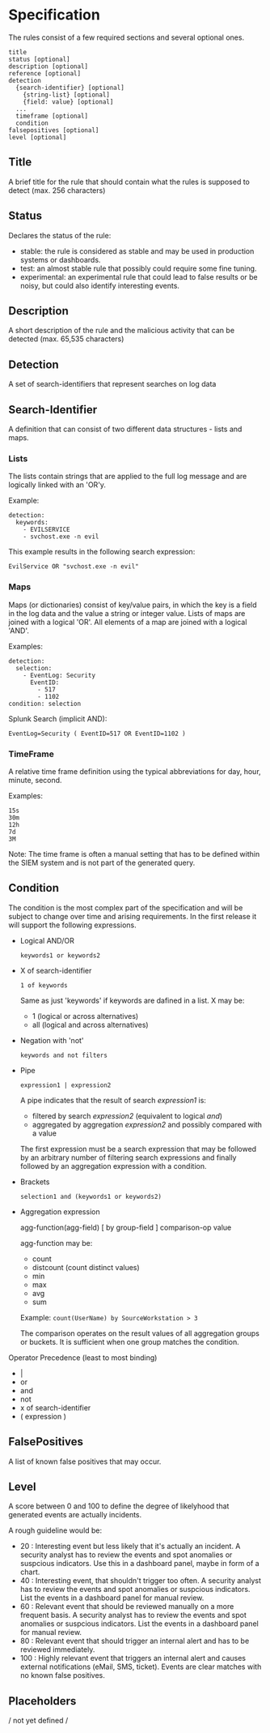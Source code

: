 # Specification

The rules consist of a few required sections and several optional ones.

```
title
status [optional]
description [optional]
reference [optional]
detection
  {search-identifier} [optional]
    {string-list} [optional]
    {field: value} [optional]
  ...
  timeframe [optional]
  condition
falsepositives [optional]
level [optional]
```

## Title

A brief title for the rule that should contain what the rules is supposed to detect (max. 256 characters)

## Status

Declares the status of the rule:

- stable: the rule is considered as stable and may be used in production systems or dashboards.
- test: an almost stable rule that possibly could require some fine tuning.
- experimental: an experimental rule that could lead to false results or be noisy, but could also identify interesting
  events.

## Description

A short description of the rule and the malicious activity that can be detected (max. 65,535 characters)

## Detection

A set of search-identifiers that represent searches on log data

## Search-Identifier

A definition that can consist of two different data structures - lists and maps.

### Lists

The lists contain strings that are applied to the full log message and are logically linked with an 'OR'y.

Example:

```
detection:
  keywords:
    - EVILSERVICE
    - svchost.exe -n evil
```

This example results in the following search expression:

```
EvilService OR "svchost.exe -n evil"
```

### Maps

Maps (or dictionaries) consist of key/value pairs, in which the key is a field in the log data and the value a string or integer value. Lists of maps are joined with a logical 'OR'. All elements of a map are joined with a logical 'AND'.

Examples:

```
detection:
  selection:
    - EventLog: Security
      EventID:
        - 517
        - 1102
condition: selection
```

Splunk Search (implicit AND):

```
EventLog=Security ( EventID=517 OR EventID=1102 )
```

### TimeFrame

A relative time frame definition using the typical abbreviations for day, hour, minute, second.

Examples:

```
15s
30m
12h
7d
3M
```

Note: The time frame is often a manual setting that has to be defined within the SIEM system and is not part of the generated query.

## Condition

The condition is the most complex part of the specification and will be subject to change over time and arising requirements. In the first release it will support the following expressions.

- Logical AND/OR

  ```keywords1 or keywords2```

- X of search-identifier

  ```1 of keywords```

  Same as just 'keywords' if keywords are dafined in a list. X may be:

  - 1 (logical or across alternatives)
  - all (logical and across alternatives)

- Negation with 'not'

  ```keywords and not filters```

- Pipe

  ```expression1 | expression2```

  A pipe indicates that the result of search *expression1* is:

  - filtered by search *expression2* (equivalent to logical *and*)
  - aggregated by aggregation *expression2* and possibly compared with a value

  The first expression must be a search expression that may be followed by an arbitrary number of filtering search
  expressions and finally followed by an aggregation expression with a condition.

- Brackets

  ```selection1 and (keywords1 or keywords2)```

- Aggregation expression

  agg-function(agg-field) [ by group-field ] comparison-op value

  agg-function may be:

  - count
  - distcount (count distinct values)
  - min
  - max
  - avg
  - sum

  Example: ```count(UserName) by SourceWorkstation > 3```

  The comparison operates on the result values of all aggregation groups or buckets. It is sufficient when one group matches
  the condition.

Operator Precedence (least to most binding)

- |
- or
- and
- not
- x of search-identifier
- ( expression )

## FalsePositives

A list of known false positives that may occur.

## Level

A score between 0 and 100 to define the degree of likelyhood that generated events are actually incidents.

A rough guideline would be:

- 20 : Interesting event but less likely that it's actually an incident. A security analyst has to review the events and spot anomalies or suspcious indicators. Use this in a dashboard panel, maybe in form of a chart.
- 40 : Interesting event, that shouldn't trigger too often. A security analyst has to review the events and spot anomalies or suspcious indicators. List the events in a dashboard panel for manual review.
- 60 : Relevant event that should be reviewed manually on a more frequent basis. A security analyst has to review the events and spot anomalies or suspcious indicators. List the events in a dashboard panel for manual review.
- 80 : Relevant event that should trigger an internal alert and has to be reviewed immediately.
- 100 : Highly relevant event that triggers an internal alert and causes external notifications (eMail, SMS, ticket). Events are clear matches with no known false positives.    

## Placeholders

/ not yet defined /
